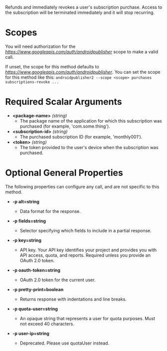 Refunds and immediately revokes a user&#39;s subscription purchase. Access to the subscription will be terminated immediately and it will stop recurring.
# Scopes

You will need authorization for the *https://www.googleapis.com/auth/androidpublisher* scope to make a valid call.

If unset, the scope for this method defaults to *https://www.googleapis.com/auth/androidpublisher*.
You can set the scope for this method like this: `androidpublisher2 --scope <scope> purchases subscriptions-revoke ...`
# Required Scalar Arguments
* **&lt;package-name&gt;** *(string)*
    - The package name of the application for which this subscription was purchased (for example, &#39;com.some.thing&#39;).
* **&lt;subscription-id&gt;** *(string)*
    - The purchased subscription ID (for example, &#39;monthly001&#39;).
* **&lt;token&gt;** *(string)*
    - The token provided to the user&#39;s device when the subscription was purchased.
# Optional General Properties

The following properties can configure any call, and are not specific to this method.

* **-p alt=string**
    - Data format for the response.

* **-p fields=string**
    - Selector specifying which fields to include in a partial response.

* **-p key=string**
    - API key. Your API key identifies your project and provides you with API access, quota, and reports. Required unless you provide an OAuth 2.0 token.

* **-p oauth-token=string**
    - OAuth 2.0 token for the current user.

* **-p pretty-print=boolean**
    - Returns response with indentations and line breaks.

* **-p quota-user=string**
    - An opaque string that represents a user for quota purposes. Must not exceed 40 characters.

* **-p user-ip=string**
    - Deprecated. Please use quotaUser instead.

